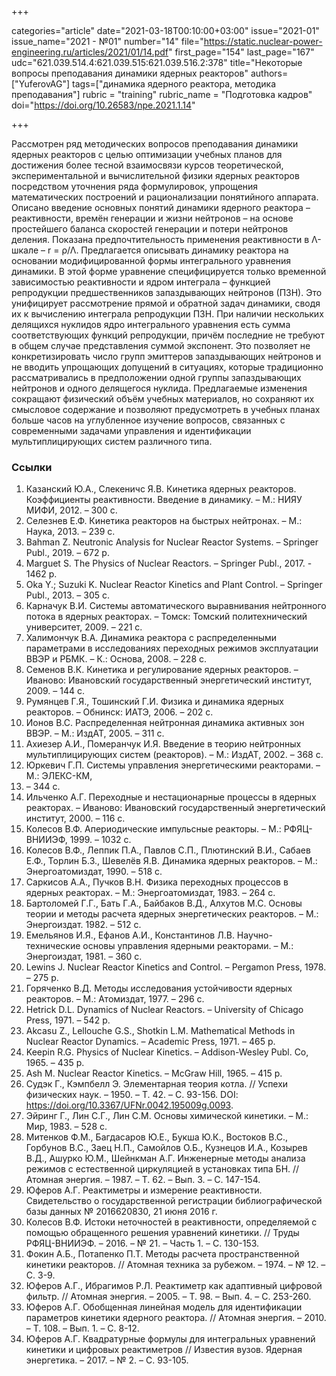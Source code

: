 +++

categories="article"
date="2021-03-18T00:10:00+03:00"
issue="2021-01"
issue_name="2021 - №01"
number="14"
file="https://static.nuclear-power-engineering.ru/articles/2021/01/14.pdf"
first_page="154"
last_page="167"
udc="621.039.514.4:621.039.515:621.039.516.2:378"
title="Некоторые вопросы преподавания динамики ядерных реакторов"
authors=["YuferovAG"]
tags=["динамика ядерного реактора, методика преподавания"]
rubric = "training"
rubric_name = "Подготовка кадров"
doi="https://doi.org/10.26583/npe.2021.1.14"

+++

Рассмотрен ряд методических вопросов преподавания динамики ядерных реакторов с целью оптимизации учебных планов для достижения более тесной взаимосвязи курсов теоретической, экспериментальной и вычислительной физики ядерных реакторов посредством уточнения ряда формулировок, упрощения математических построений и рационализации понятийного аппарата. Описано введение основных понятий динамики ядерного реактора – реактивности, времён генерации и жизни нейтронов – на основе простейшего баланса скоростей генерации и потери нейтронов деления. Показана предпочтительность применения реактивности в Λ-шкале – r = ρ/Λ. Предлагается описывать динамику реактора на основании модифицированной формы интегрального уравнения динамики. В этой форме уравнение специфицируется только временной зависимостью реактивности и ядром интеграла – функцией репродукции предшественников запаздывающих нейтронов (ПЗН). Это унифицирует рассмотрение прямой и обратной задач динамики, сводя их к вычислению интеграла репродукции ПЗН. При наличии нескольких делящихся нуклидов ядро интегрального уравнения есть сумма соответствующих функций репродукции, причём последние не требуют в общем случае представления суммой экспонент. Это позволяет не конкретизировать число групп эмиттеров запаздывающих нейтронов и не вводить упрощающих допущений в ситуациях, которые традиционно рассматривались в предположении одной группы запаздывающих нейтронов и одного делящегося нуклида. Предлагаемые изменения сокращают физический объём учебных материалов, но сохраняют их смысловое содержание и позволяют предусмотреть в учебных планах больше часов на углубленное изучение вопросов, связанных с современными задачами управления и идентификации мультиплицирующих систем различного типа.

### Ссылки

1. Казанский Ю.А., Слекеничс Я.В. Кинетика ядерных реакторов. Коэффициенты реактивности. Введение в динамику. – М.: НИЯУ МИФИ, 2012. – 300 с.
2. Селезнев Е.Ф. Кинетика реакторов на быстрых нейтронах. – М.: Наука, 2013. – 239 с.
3. Bahman Z. Neutronic Analysis for Nuclear Reactor Systems. – Springer Publ., 2019. – 672 p.
4. Marguet S. The Physics of Nuclear Reactors. – Springer Publ., 2017. - 1462 p.
5. Oka Y.; Suzuki K. Nuclear Reactor Kinetics and Plant Control. – Springer Publ., 2013. – 305 с.
6. Карначук В.И. Системы автоматического выравнивания нейтронного потока в ядерных реакторах. – Томск: Томский политехнический университет, 2009. – 221 с.
7. Халимончук В.А. Динамика реактора с распределенными параметрами в исследованиях переходных режимов эксплуатации ВВЭР и РБМК. – К.: Основа, 2008. – 228 с.
8. Семенов В.К. Кинетика и регулирование ядерных реакторов. – Иваново: Ивановский государственный энергетический институт, 2009. – 144 с.
9. Румянцев Г.Я., Тошинский Г.И. Физика и динамика ядерных реакторов. – Обнинск: ИАТЭ, 2006. – 202 c.
10. Ионов В.С. Распределенная нейтронная динамика активных зон ВВЭР. – М.: ИздАТ, 2005. – 311 c.
11. Ахиезер А.И., Померанчук И.Я. Введение в теорию нейтронных мультиплицирующих систем (реакторов). – М.: ИздАТ, 2002. – 368 c.
12. Юркевич Г.П. Системы управления энергетическими реакторами. – М.: ЭЛЕКС-КМ,
2001. – 344 с.
13. Ильченко А.Г. Переходные и нестационарные процессы в ядерных реакторах. – Иваново: Ивановский государственный энергетический институт, 2000. – 116 с.
14. Колесов В.Ф. Апериодические импульсные реакторы. – М.: РФЯЦ-ВНИИЭФ, 1999. – 1032 с.
15. Колесов В.Ф., Леппик П.А., Павлов С.П., Плютинский В.И., Сабаев Е.Ф., Торлин Б.З., Шевелёв Я.В. Динамика ядерных реакторов. – М.: Энергоатомиздат, 1990. – 518 с.
16. Саркисов А.А., Пучков В.Н. Физика переходных процессов в ядерных реакторах. – М.: Энергоатомиздат, 1983. – 264 с.
17. Бартоломей Г.Г., Бать Г.А., Байбаков В.Д., Алхутов М.С. Основы теории и методы расчета ядерных энергетических реакторов. – М.: Энергоиздат. 1982. – 512 с.
18. Емельянов И.Я., Ефанов А.И., Константинов Л.В. Научно-технические основы управления ядерными реакторами. – М.: Энергоиздат, 1981. – 360 с.
19. Lewins J. Nuclear Reactor Kinetics and Control. – Pergamon Press, 1978. – 275 p.
20. Горяченко В.Д. Методы исследования устойчивости ядерных реакторов. – М.: Атомиздат, 1977. – 296 с.
21. Hetrick D.L. Dynamics of Nuclear Reactors. – University of Chicago Press, 1971. – 542 p.
22. Akcasu Z., Lellouche G.S., Shotkin L.M. Mathematical Methods in Nuclear Reactor Dynamics. – Academic Press, 1971. – 465 p.
23. Keepin R.G. Physics of Nuclear Kinetics. – Addison-Wesley Publ. Co, 1965. – 435 р.
24. Ash M. Nuclear Reactor Kinetics. – McGraw Hill, 1965. – 415 p.
25. Судэк Г., Кэмпбелл Э. Элементарная теория котла. // Успехи физических наук. – 1950. – Т. 42. – С. 93-156. DOI: https://doi.org/10.3367/UFNr.0042.195009g.0093.
26. Эйринг Г., Лин С.Г., Лин С.М. Основы химической кинетики. – М.: Мир, 1983. – 528 с.
27. Митенков Ф.М., Багдасаров Ю.Е., Букша Ю.К., Востоков В.С., Горбунов В.С., Заец Н.П., Самойлов О.Б., Кузнецов И.А., Козырев В.Д., Ашурко Ю.М., Шейнкман А.Г. Инженерные методы анализа режимов с естественной циркуляцией в установках типа БН. // Атомная энергия. – 1987. – Т. 62. – Вып. 3. – С. 147-154.
28. Юферов А.Г. Реактиметры и измерение реактивности. Свидетельство о государственной регистрации библиографической базы данных № 2016620830, 21 июня 2016 г.
29. Колесов В.Ф. Истоки неточностей в реактивности, определяемой с помощью обращенного решения уравнений кинетики. // Труды РФЯЦ-ВНИИЭФ. – 2016. – № 21. – Часть 1. – С. 130-153.
30. Фокин А.Б., Потапенко П.Т. Методы расчета пространственной кинетики реакторов. // Атомная техника за рубежом. – 1974. – № 12. – С. 3-9.
31. Юферов А.Г., Ибрагимов Р.Л. Реактиметр как адаптивный цифровой фильтр. // Атомная энергия. – 2005. – Т. 98. – Вып. 4. – С. 253-260.
32. Юферов А.Г. Обобщенная линейная модель для идентификации параметров кинетики ядерного реактора. // Атомная энергия. – 2010. – Т. 108. – Вып. 1. – С. 8-12.
33. Юферов А.Г. Квадратурные формулы для интегральных уравнений кинетики и цифровых реактиметров // Известия вузов. Ядерная энергетика. – 2017. – № 2. – C. 93-105.